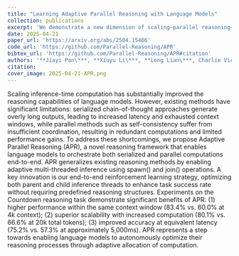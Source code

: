 ```yaml
---
title: "Learning Adaptive Parallel Reasoning with Language Models"
collection: publications
excerpt: 'We demonstrate a new dimension of scaling—parallel reasoning—by giving LLMs spawn() and join() functions to control when to reason sequentially or in parallel, enabling lower latency and improved scalability in complex reasoning tasks.'
date: 2025-04-21
paper_url: 'https://arxiv.org/abs/2504.15466'
code_url: 'https://github.com/Parallel-Reasoning/APR'
bibtex_url: 'https://github.com/Parallel-Reasoning/APR#citation'
authors: '**Jiayi Pan\***, **Xiuyu Li\***, **Long Lian\***, Charlie Victor Snell, Yifei Zhou, Adam Yala, Trevor Darrell, Kurt Keutzer, Alane Suhr'
citation:
cover_image: 2025-04-21-APR.png
---
```

Scaling inference-time computation has substantially improved the reasoning capabilities of language models. However, existing methods have significant limitations: serialized chain-of-thought approaches generate overly long outputs, leading to increased latency and exhausted context windows, while parallel methods such as self-consistency suffer from insufficient coordination, resulting in redundant computations and limited performance gains. To address these shortcomings, we propose Adaptive Parallel Reasoning (APR), a novel reasoning framework that enables language models to orchestrate both serialized and parallel computations end-to-end. APR generalizes existing reasoning methods by enabling adaptive multi-threaded inference using spawn() and join() operations. A key innovation is our end-to-end reinforcement learning strategy, optimizing both parent and child inference threads to enhance task success rate without requiring predefined reasoning structures. Experiments on the Countdown reasoning task demonstrate significant benefits of APR: (1) higher performance within the same context window (83.4% vs. 60.0% at 4k context); (2) superior scalability with increased computation (80.1% vs. 66.6% at 20k total tokens); (3) improved accuracy at equivalent latency (75.2% vs. 57.3% at approximately 5,000ms). APR represents a step towards enabling language models to autonomously optimize their reasoning processes through adaptive allocation of computation.
